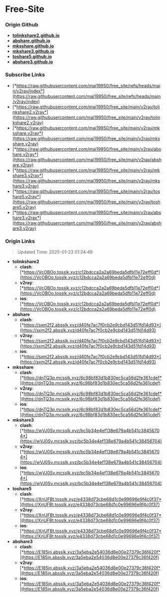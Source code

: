 # Free-Site

### Origin Github

- [**tolinkshare2.github.io**](https://github.com/tolinkshare2/tolinkshare2.github.io)
- [**abshare.github.io**](https://github.com/abshare/abshare.github.io)
- [**mksshare.github.io**](https://github.com/mksshare/mksshare.github.io)
- [**mkshare3.github.io**](https://github.com/mkshare3/mkshare3.github.io)
- [**toshare5.github.io**](https://github.com/toshare5/toshare5.github.io)
- [**abshare3.github.io**](https://github.com/abshare3/abshare3.github.io)

### Subscribe Links

- [*https://raw.githubusercontent.com/mai19950/free_site/refs/heads/main/v2ray/index*](https://raw.githubusercontent.com/mai19950/free_site/refs/heads/main/v2ray/index)
- [*https://raw.githubusercontent.com/mai19950/free_site/main/v2ray/tolinkshare2.v2ray*](https://raw.githubusercontent.com/mai19950/free_site/main/v2ray/tolinkshare2.v2ray)
- [*https://raw.githubusercontent.com/mai19950/free_site/main/v2ray/mksshare.v2ray*](https://raw.githubusercontent.com/mai19950/free_site/main/v2ray/mksshare.v2ray)
- [*https://raw.githubusercontent.com/mai19950/free_site/main/v2ray/abshare.v2ray*](https://raw.githubusercontent.com/mai19950/free_site/main/v2ray/abshare.v2ray)
- [*https://raw.githubusercontent.com/mai19950/free_site/main/v2ray/mkshare3.v2ray*](https://raw.githubusercontent.com/mai19950/free_site/main/v2ray/mkshare3.v2ray)
- [*https://raw.githubusercontent.com/mai19950/free_site/main/v2ray/toshare5.v2ray*](https://raw.githubusercontent.com/mai19950/free_site/main/v2ray/toshare5.v2ray)
- [*https://raw.githubusercontent.com/mai19950/free_site/main/v2ray/abshare3.v2ray*](https://raw.githubusercontent.com/mai19950/free_site/main/v2ray/abshare3.v2ray)

### Origin Links

> Updated Time: 2025-01-23 01:24:49

- **tolinkshare2**
  - **clash**: [*https://VcOBOo.tosslk.xyz/c12bdcca2a2a69beda5dfb11e72eff0d*](https://VcOBOo.tosslk.xyz/c12bdcca2a2a69beda5dfb11e72eff0d)
  - **v2ray**: [*https://VcOBOo.tosslk.xyz/c12bdcca2a2a69beda5dfb11e72eff0d*](https://VcOBOo.tosslk.xyz/c12bdcca2a2a69beda5dfb11e72eff0d)
  - **ios**: [*https://VcOBOo.tosslk.xyz/c12bdcca2a2a69beda5dfb11e72eff0d*](https://VcOBOo.tosslk.xyz/c12bdcca2a2a69beda5dfb11e72eff0d)
- **abshare**
  - **clash**: [*https://sxm2f2.absslk.xyz/d40fe7ac7f0cb2e9cbd143d51fd14d93*](https://sxm2f2.absslk.xyz/d40fe7ac7f0cb2e9cbd143d51fd14d93)
  - **v2ray**: [*https://sxm2f2.absslk.xyz/d40fe7ac7f0cb2e9cbd143d51fd14d93*](https://sxm2f2.absslk.xyz/d40fe7ac7f0cb2e9cbd143d51fd14d93)
  - **ios**: [*https://sxm2f2.absslk.xyz/d40fe7ac7f0cb2e9cbd143d51fd14d93*](https://sxm2f2.absslk.xyz/d40fe7ac7f0cb2e9cbd143d51fd14d93)
- **mksshare**
  - **clash**: [*https://dnTQ3p.mcsslk.xyz/6c98bf83d1b830ec5ca56d2fe361cdef*](https://dnTQ3p.mcsslk.xyz/6c98bf83d1b830ec5ca56d2fe361cdef)
  - **v2ray**: [*https://dnTQ3p.mcsslk.xyz/6c98bf83d1b830ec5ca56d2fe361cdef*](https://dnTQ3p.mcsslk.xyz/6c98bf83d1b830ec5ca56d2fe361cdef)
  - **ios**: [*https://dnTQ3p.mcsslk.xyz/6c98bf83d1b830ec5ca56d2fe361cdef*](https://dnTQ3p.mcsslk.xyz/6c98bf83d1b830ec5ca56d2fe361cdef)
- **mkshare3**
  - **clash**: [*https://wVJ0Sv.mcsslk.xyz/bc5b34e4ef138e679a4b541c38456704*](https://wVJ0Sv.mcsslk.xyz/bc5b34e4ef138e679a4b541c38456704)
  - **v2ray**: [*https://wVJ0Sv.mcsslk.xyz/bc5b34e4ef138e679a4b541c38456704*](https://wVJ0Sv.mcsslk.xyz/bc5b34e4ef138e679a4b541c38456704)
  - **ios**: [*https://wVJ0Sv.mcsslk.xyz/bc5b34e4ef138e679a4b541c38456704*](https://wVJ0Sv.mcsslk.xyz/bc5b34e4ef138e679a4b541c38456704)
- **toshare5**
  - **clash**: [*https://XnUFBt.tosslk.xyz/e4338d73cbe68d1c0e99696e9f4c0f37*](https://XnUFBt.tosslk.xyz/e4338d73cbe68d1c0e99696e9f4c0f37)
  - **v2ray**: [*https://XnUFBt.tosslk.xyz/e4338d73cbe68d1c0e99696e9f4c0f37*](https://XnUFBt.tosslk.xyz/e4338d73cbe68d1c0e99696e9f4c0f37)
  - **ios**: [*https://XnUFBt.tosslk.xyz/e4338d73cbe68d1c0e99696e9f4c0f37*](https://XnUFBt.tosslk.xyz/e4338d73cbe68d1c0e99696e9f4c0f37)
- **abshare3**
  - **clash**: [*https://E185jn.absslk.xyz/3a5eba2e54036d8e00e27379c36f420f*](https://E185jn.absslk.xyz/3a5eba2e54036d8e00e27379c36f420f)
  - **v2ray**: [*https://E185jn.absslk.xyz/3a5eba2e54036d8e00e27379c36f420f*](https://E185jn.absslk.xyz/3a5eba2e54036d8e00e27379c36f420f)
  - **ios**: [*https://E185jn.absslk.xyz/3a5eba2e54036d8e00e27379c36f420f*](https://E185jn.absslk.xyz/3a5eba2e54036d8e00e27379c36f420f)

